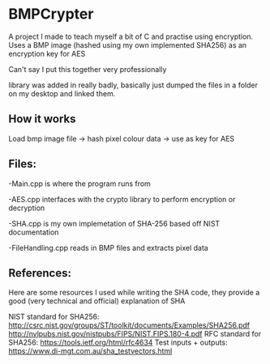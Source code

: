 # BMPCrypter
A project I made to teach myself a bit of C and practise using encryption. Uses a BMP image (hashed using my own implemented SHA256) as an encryption key for AES


Can't say I put this together very professionally

library was added in really badly, basically just dumped the files in a folder on my desktop and linked them.


## How it works

Load bmp image file -> hash pixel colour data -> use as key for AES


## Files:

-Main.cpp is where the program runs from

-AES.cpp interfaces with the crypto library to perform encryption or decryption

-SHA.cpp is my own implemetation of SHA-256 based off NIST documentation

-FileHandling.cpp reads in BMP files and extracts pixel data

## References:
Here are some resources I used while writing the SHA code, they provide a good (very technical and official) explanation of SHA 

NIST standard for SHA256: http://csrc.nist.gov/groups/ST/toolkit/documents/Examples/SHA256.pdf
                          http://nvlpubs.nist.gov/nistpubs/FIPS/NIST.FIPS.180-4.pdf
RFC standard for SHA256:  https://tools.ietf.org/html/rfc4634
Test inputs + outputs:    https://www.di-mgt.com.au/sha_testvectors.html


